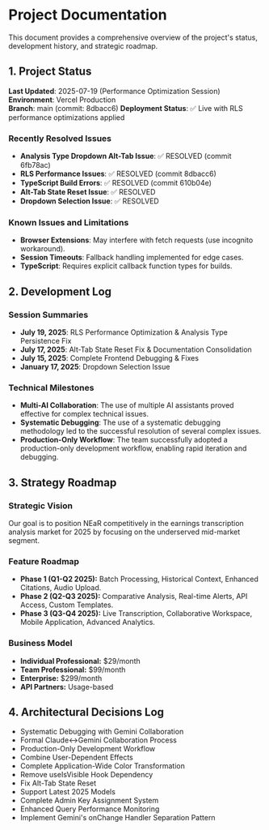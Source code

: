 # Project Documentation

This document provides a comprehensive overview of the project's status, development history, and strategic roadmap.

## 1. Project Status

**Last Updated**: 2025-07-19 (Performance Optimization Session)
**Environment**: Vercel Production  
**Branch**: main (commit: 8dbacc6)
**Deployment Status**: ✅ Live with RLS performance optimizations applied

### Recently Resolved Issues

-   **Analysis Type Dropdown Alt-Tab Issue**: ✅ RESOLVED (commit 6fb78ac)
-   **RLS Performance Issues**: ✅ RESOLVED (commit 8dbacc6)  
-   **TypeScript Build Errors**: ✅ RESOLVED (commit 610b04e)
-   **Alt-Tab State Reset Issue**: ✅ RESOLVED
-   **Dropdown Selection Issue**: ✅ RESOLVED

### Known Issues and Limitations

-   **Browser Extensions**: May interfere with fetch requests (use incognito workaround).
-   **Session Timeouts**: Fallback handling implemented for edge cases.
-   **TypeScript**: Requires explicit callback function types for builds.

## 2. Development Log

### Session Summaries

-   **July 19, 2025**: RLS Performance Optimization & Analysis Type Persistence Fix
-   **July 17, 2025**: Alt-Tab State Reset Fix & Documentation Consolidation
-   **July 15, 2025**: Complete Frontend Debugging & Fixes
-   **January 17, 2025**: Dropdown Selection Issue

### Technical Milestones

-   **Multi-AI Collaboration**: The use of multiple AI assistants proved effective for complex technical issues.
-   **Systematic Debugging**: The use of a systematic debugging methodology led to the successful resolution of several complex issues.
-   **Production-Only Workflow**: The team successfully adopted a production-only development workflow, enabling rapid iteration and debugging.

## 3. Strategy Roadmap

### Strategic Vision

Our goal is to position NEaR competitively in the earnings transcription analysis market for 2025 by focusing on the underserved mid-market segment.

### Feature Roadmap

-   **Phase 1 (Q1-Q2 2025):** Batch Processing, Historical Context, Enhanced Citations, Audio Upload.
-   **Phase 2 (Q2-Q3 2025):** Comparative Analysis, Real-time Alerts, API Access, Custom Templates.
-   **Phase 3 (Q3-Q4 2025):** Live Transcription, Collaborative Workspace, Mobile Application, Advanced Analytics.

### Business Model

-   **Individual Professional:** $29/month
-   **Team Professional:** $99/month
-   **Enterprise:** $299/month
-   **API Partners:** Usage-based

## 4. Architectural Decisions Log

-   Systematic Debugging with Gemini Collaboration
-   Formal Claude↔Gemini Collaboration Process
-   Production-Only Development Workflow
-   Combine User-Dependent Effects
-   Complete Application-Wide Color Transformation
-   Remove useIsVisible Hook Dependency
-   Fix Alt-Tab State Reset
-   Support Latest 2025 Models
-   Complete Admin Key Assignment System
-   Enhanced Query Performance Monitoring
-   Implement Gemini's onChange Handler Separation Pattern
